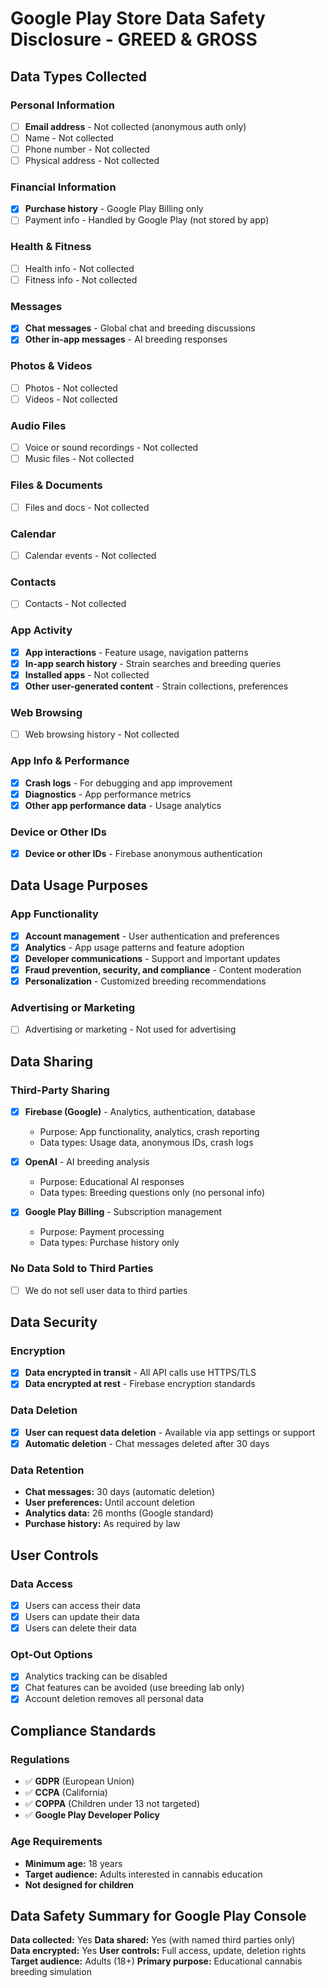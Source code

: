 # Google Play Store Data Safety Disclosure - GREED & GROSS

## Data Types Collected

### Personal Information
- [ ] **Email address** - Not collected (anonymous auth only)
- [ ] Name - Not collected
- [ ] Phone number - Not collected  
- [ ] Physical address - Not collected

### Financial Information
- [x] **Purchase history** - Google Play Billing only
- [ ] Payment info - Handled by Google Play (not stored by app)

### Health & Fitness
- [ ] Health info - Not collected
- [ ] Fitness info - Not collected

### Messages
- [x] **Chat messages** - Global chat and breeding discussions
- [x] **Other in-app messages** - AI breeding responses

### Photos & Videos
- [ ] Photos - Not collected
- [ ] Videos - Not collected

### Audio Files
- [ ] Voice or sound recordings - Not collected
- [ ] Music files - Not collected

### Files & Documents
- [ ] Files and docs - Not collected

### Calendar
- [ ] Calendar events - Not collected

### Contacts
- [ ] Contacts - Not collected

### App Activity
- [x] **App interactions** - Feature usage, navigation patterns
- [x] **In-app search history** - Strain searches and breeding queries
- [x] **Installed apps** - Not collected
- [x] **Other user-generated content** - Strain collections, preferences

### Web Browsing
- [ ] Web browsing history - Not collected

### App Info & Performance
- [x] **Crash logs** - For debugging and app improvement
- [x] **Diagnostics** - App performance metrics
- [x] **Other app performance data** - Usage analytics

### Device or Other IDs
- [x] **Device or other IDs** - Firebase anonymous authentication

## Data Usage Purposes

### App Functionality
- [x] **Account management** - User authentication and preferences
- [x] **Analytics** - App usage patterns and feature adoption
- [x] **Developer communications** - Support and important updates
- [x] **Fraud prevention, security, and compliance** - Content moderation
- [x] **Personalization** - Customized breeding recommendations

### Advertising or Marketing
- [ ] Advertising or marketing - Not used for advertising

## Data Sharing

### Third-Party Sharing
- [x] **Firebase (Google)** - Analytics, authentication, database
  - Purpose: App functionality, analytics, crash reporting
  - Data types: Usage data, anonymous IDs, crash logs
  
- [x] **OpenAI** - AI breeding analysis
  - Purpose: Educational AI responses
  - Data types: Breeding questions only (no personal info)

- [x] **Google Play Billing** - Subscription management
  - Purpose: Payment processing
  - Data types: Purchase history only

### No Data Sold to Third Parties
- [ ] We do not sell user data to third parties

## Data Security

### Encryption
- [x] **Data encrypted in transit** - All API calls use HTTPS/TLS
- [x] **Data encrypted at rest** - Firebase encryption standards

### Data Deletion
- [x] **User can request data deletion** - Available via app settings or support
- [x] **Automatic deletion** - Chat messages deleted after 30 days

### Data Retention
- **Chat messages:** 30 days (automatic deletion)
- **User preferences:** Until account deletion
- **Analytics data:** 26 months (Google standard)
- **Purchase history:** As required by law

## User Controls

### Data Access
- [x] Users can access their data
- [x] Users can update their data
- [x] Users can delete their data

### Opt-Out Options
- [x] Analytics tracking can be disabled
- [x] Chat features can be avoided (use breeding lab only)
- [x] Account deletion removes all personal data

## Compliance Standards

### Regulations
- ✅ **GDPR** (European Union)
- ✅ **CCPA** (California)
- ✅ **COPPA** (Children under 13 not targeted)
- ✅ **Google Play Developer Policy**

### Age Requirements
- **Minimum age:** 18 years
- **Target audience:** Adults interested in cannabis education
- **Not designed for children**

## Data Safety Summary for Google Play Console

**Data collected:** Yes
**Data shared:** Yes (with named third parties only)  
**Data encrypted:** Yes
**User controls:** Full access, update, deletion rights
**Target audience:** Adults (18+)
**Primary purpose:** Educational cannabis breeding simulation